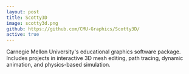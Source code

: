 ```yaml
---
layout: post
title: Scotty3D
image: scotty3d.png
github: https://github.com/CMU-Graphics/Scotty3D/
active: true
---
```


Carnegie Mellon University's educational graphics software package. Includes projects in interactive 3D mesh editing, path tracing, dynamic animation, and physics-based simulation. 

<!--end_excerpt-->
